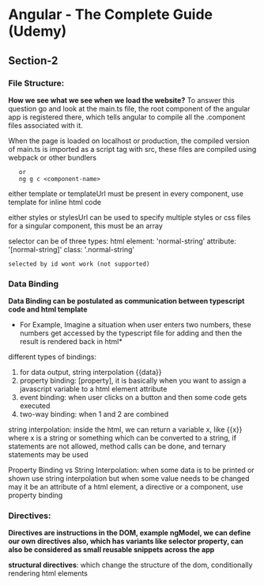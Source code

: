 # Angular - The Complete Guide (Udemy)

## Section-2

### File Structure:
**How we see what we see when we load the website?**
To answer this question go and look at the main.ts file, the root component of the angular app is registered there, which tells angular to compile all the .component files associated with it.

When the page is loaded on localhost or production, the compiled version of main.ts is imported as a script tag with src, these files are compiled using webpack or other bundlers

```ng generate component <component-name>
   or
   ng g c <component-name>
```

either template or templateUrl must be present in every component, use template for inline html code

either styles or stylesUrl can be used to specify multiple styles or css files for a singular component, this must be an array

selector can be of three types:
    html element: 'normal-string'
    attribute: '[normal-string]'
    class: '.normal-string'

    selected by id wont work (not supported)

### Data Binding
__Data Binding can be postulated as communication between typescript code and html template__
* For Example, Imagine a situation when user enters two numbers, these numbers get accessed by the typescript file for adding and then the result is rendered back in html*

different types of bindings:
1. for data output, string interpolation {{data}}
2. property binding: [property], it is basically when you want to assign a javascript variable to a html element attribute
3. event binding: when user clicks on a button and then some code gets executed
4. two-way binding: when 1 and 2 are combined


string interpolation: inside the html, we can return a variable x, like {{x}} where x is a string or something which can be converted to a string, if statements are not allowed, method calls can be done, and ternary statements may be used

Property Binding vs String Interpolation: when some data is to be printed or shown use string interpolation but when some value needs to be changed may it be an attribute of a html element, a directive or a component, use property binding


### Directives:
__Directives are instructions in the DOM, example ngModel, we can define our own directives also, which has variants like selector property, can also be considered as small reusable snippets across the app__

__structural directives__: which change the structure of the dom, conditionally rendering html elements
